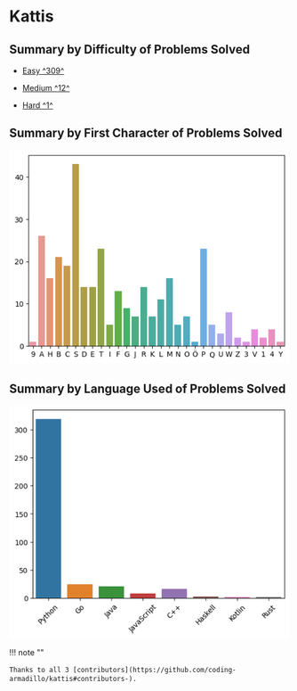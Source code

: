 # Kattis

## Summary by Difficulty of Problems Solved

- [Easy ^309^](easy.md)

- [Medium ^12^](medium.md)

- [Hard ^1^](hard.md)

## Summary by First Character of Problems Solved

![summary-by-first-char](summary-by-first-char.png)

## Summary by Language Used of Problems Solved

![summary-by-language](summary-by-language.png)

!!! note ""

    Thanks to all 3 [contributors](https://github.com/coding-armadillo/kattis#contributors-).
